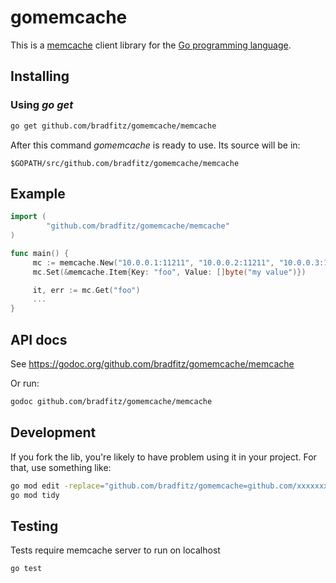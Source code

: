 # gomemcache
This is a [memcache](https://memcached.org/) client library for the [Go programming language](http://golang.org/).

## Installing

### Using *go get*

```bash
go get github.com/bradfitz/gomemcache/memcache
```

After this command *gomemcache* is ready to use. Its source will be in:

    $GOPATH/src/github.com/bradfitz/gomemcache/memcache

## Example
```go
import (
        "github.com/bradfitz/gomemcache/memcache"
)

func main() {
     mc := memcache.New("10.0.0.1:11211", "10.0.0.2:11211", "10.0.0.3:11212")
     mc.Set(&memcache.Item{Key: "foo", Value: []byte("my value")})

     it, err := mc.Get("foo")
     ...
}
```
## API docs
See https://godoc.org/github.com/bradfitz/gomemcache/memcache

Or run:

```bash
godoc github.com/bradfitz/gomemcache/memcache
```

## Development
If you fork the lib, you're likely to have problem using it in your project. For that, use something like:

```bash
go mod edit -replace="github.com/bradfitz/gomemcache=github.com/xxxxxxxx/gomemcache"
go mod tidy
```

## Testing
Tests require memcache server to run on localhost
```
go test
```
